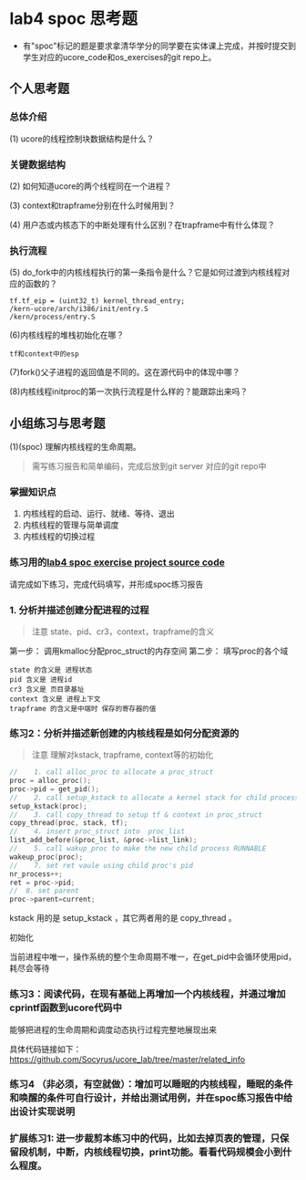 # lab4 spoc 思考题

- 有"spoc"标记的题是要求拿清华学分的同学要在实体课上完成，并按时提交到学生对应的ucore_code和os_exercises的git repo上。

## 个人思考题

### 总体介绍

(1) ucore的线程控制块数据结构是什么？

### 关键数据结构

(2) 如何知道ucore的两个线程同在一个进程？

(3) context和trapframe分别在什么时候用到？

(4) 用户态或内核态下的中断处理有什么区别？在trapframe中有什么体现？

### 执行流程

(5) do_fork中的内核线程执行的第一条指令是什么？它是如何过渡到内核线程对应的函数的？
```
tf.tf_eip = (uint32_t) kernel_thread_entry;
/kern-ucore/arch/i386/init/entry.S
/kern/process/entry.S
```

(6)内核线程的堆栈初始化在哪？
```
tf和context中的esp
```

(7)fork()父子进程的返回值是不同的。这在源代码中的体现中哪？

(8)内核线程initproc的第一次执行流程是什么样的？能跟踪出来吗？

## 小组练习与思考题

(1)(spoc) 理解内核线程的生命周期。

> 需写练习报告和简单编码，完成后放到git server 对应的git repo中

### 掌握知识点
1. 内核线程的启动、运行、就绪、等待、退出
2. 内核线程的管理与简单调度
3. 内核线程的切换过程

### 练习用的[lab4 spoc exercise project source code](https://github.com/chyyuu/ucore_lab/tree/master/related_info/lab4/lab4-spoc-discuss)


请完成如下练习，完成代码填写，并形成spoc练习报告

### 1. 分析并描述创建分配进程的过程

> 注意 state、pid、cr3，context，trapframe的含义

第一步： 调用kmalloc分配proc_struct的内存空间
第二步： 填写proc的各个域

```
state 的含义是 进程状态
pid 含义是 进程id
cr3 含义是 页目录基址
context 含义是 进程上下文
trapframe 的含义是中端时 保存的寄存器的值
```

### 练习2：分析并描述新创建的内核线程是如何分配资源的

> 注意 理解对kstack, trapframe, context等的初始化

```c
//    1. call alloc_proc to allocate a proc_struct
proc = alloc_proc();
proc->pid = get_pid();
//    2. call setup_kstack to allocate a kernel stack for child process
setup_kstack(proc);
//    3. call copy_thread to setup tf & context in proc_struct
copy_thread(proc, stack, tf);
//    4. insert proc_struct into  proc_list
list_add_before(&proc_list, &proc->list_link);
//    5. call wakup_proc to make the new child process RUNNABLE
wakeup_proc(proc);
//    7. set ret vaule using child proc's pid
nr_process++;
ret = proc->pid;
//  8. set parent
proc->parent=current;
```

kstack 用的是 setup_kstack ，其它两者用的是 copy_thread 。

初始化

当前进程中唯一，操作系统的整个生命周期不唯一，在get_pid中会循环使用pid，耗尽会等待


### 练习3：阅读代码，在现有基础上再增加一个内核线程，并通过增加cprintf函数到ucore代码中
能够把进程的生命周期和调度动态执行过程完整地展现出来

具体代码链接如下：https://github.com/Socyrus/ucore_lab/tree/master/related_info

### 练习4 （非必须，有空就做）：增加可以睡眠的内核线程，睡眠的条件和唤醒的条件可自行设计，并给出测试用例，并在spoc练习报告中给出设计实现说明

### 扩展练习1: 进一步裁剪本练习中的代码，比如去掉页表的管理，只保留段机制，中断，内核线程切换，print功能。看看代码规模会小到什么程度。

